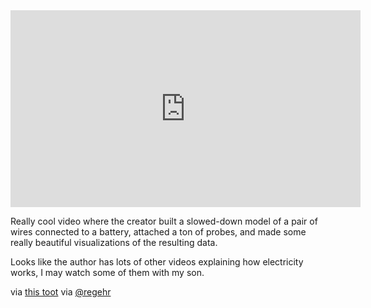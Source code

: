 <iframe width="560" height="315" src="https://www.youtube.com/embed/2AXv49dDQJw?si=2NDmt7R-ENEApTom" title="YouTube video player" frameborder="0" allow="accelerometer; autoplay; clipboard-write; encrypted-media; gyroscope; picture-in-picture; web-share" allowfullscreen></iframe>

Really cool video where the creator built a slowed-down model of a pair of wires connected to a battery, attached a ton of probes, and made some really beautiful visualizations of the resulting data.

Looks like the author has lots of other videos explaining how electricity works, I may watch some of them with my son.

via [this toot](https://fediscience.org/@marcbrooker/111537074405622385) via [@regehr](https://mastodon.social/@regehr)